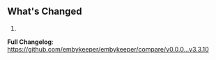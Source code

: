 ## What's Changed

1.

**Full Changelog**: https://github.com/embykeeper/embykeeper/compare/v0.0.0...v3.3.10
